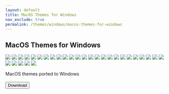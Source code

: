 ```yaml
---
layout: default
title: MacOS Themes for Windows
nav_exclude: true
permalink: /themes/windows/macos-themes-for-windows
---
```


<div class="card">
  <div class="container">
    <h2 class="text-delta">MacOS Themes for Windows</h2>
    <div class="gallery"> 
        <img src="../../assets/PreviewImages/MacOS-Themes-for-Windows/Sequoia Light.png" class="squared-corners">
        <img src="../../assets/PreviewImages/MacOS-Themes-for-Windows/Sequoia Dark.png" class="squared-corners">
        <img src="../../assets/PreviewImages/MacOS-Themes-for-Windows/Sonoma Light.png" class="squared-corners">
        <img src="../../assets/PreviewImages/MacOS-Themes-for-Windows/Sonoma Dark.png" class="squared-corners">
        <img src="../../assets/PreviewImages/MacOS-Themes-for-Windows/Ventura Light.png" class="squared-corners">
        <img src="../../assets/PreviewImages/MacOS-Themes-for-Windows/Ventura Dark.png" class="squared-corners">
        <img src="../../assets/PreviewImages/MacOS-Themes-for-Windows/BigSur Day.png" class="squared-corners">
        <img src="../../assets/PreviewImages/MacOS-Themes-for-Windows/BigSur Night.png" class="squared-corners">
        <img src="../../assets/PreviewImages/MacOS-Themes-for-Windows/BigSur Colorful Day.png" class="squared-corners">
        <img src="../../assets/PreviewImages/MacOS-Themes-for-Windows/BigSur Colorful Night.png" class="squared-corners">
        <img src="../../assets/PreviewImages/MacOS-Themes-for-Windows/Catalina Day.png" class="squared-corners">
        <img src="../../assets/PreviewImages/MacOS-Themes-for-Windows/Catalina Night.png" class="squared-corners">
        <img src="../../assets/PreviewImages/MacOS-Themes-for-Windows/Mojave Day.png" class="squared-corners">
        <img src="../../assets/PreviewImages/MacOS-Themes-for-Windows/Mojave Night.png" class="squared-corners">
        <img src="../../assets/PreviewImages/MacOS-Themes-for-Windows/Monterey Light.png" class="squared-corners">
        <img src="../../assets/PreviewImages/MacOS-Themes-for-Windows/Monterey Dark.png" class="squared-corners">
        <img src="../../assets/PreviewImages/MacOS-Themes-for-Windows/High Sierra.png" class="squared-corners">
        <img src="../../assets/PreviewImages/MacOS-Themes-for-Windows/Sierra.png" class="squared-corners">
        <img src="../../assets/PreviewImages/MacOS-Themes-for-Windows/El Capitan.png" class="squared-corners">
        <img src="../../assets/PreviewImages/MacOS-Themes-for-Windows/Yosemite.png" class="squared-corners">
        <img src="../../assets/PreviewImages/MacOS-Themes-for-Windows/Mavericks.png" class="squared-corners">
        <img src="../../assets/PreviewImages/MacOS-Themes-for-Windows/Mountain Lion.png" class="squared-corners">
        <img src="../../assets/PreviewImages/MacOS-Themes-for-Windows/Lion.png" class="squared-corners">
        <img src="../../assets/PreviewImages/MacOS-Themes-for-Windows/Snow Leopard.png" class="squared-corners">
        <img src="../../assets/PreviewImages/MacOS-Themes-for-Windows/Snow Leopard Alt.png" class="squared-corners">
        <img src="../../assets/PreviewImages/MacOS-Themes-for-Windows/Leopard.png" class="squared-corners">
        <img src="../../assets/PreviewImages/MacOS-Themes-for-Windows/Tiger.png" class="squared-corners">
        <img src="../../assets/PreviewImages/MacOS-Themes-for-Windows/Panther.png" class="squared-corners">
        <img src="../../assets/PreviewImages/MacOS-Themes-for-Windows/Jaguar.png" class="squared-corners">
        <img src="../../assets/PreviewImages/MacOS-Themes-for-Windows/Puma.png" class="squared-corners">
    </div>
    <p class="text-delta">MacOS themes ported to Windows
        <br /> <br />
        <a href="https://www.deviantart.com/og-nimbi/art/MacOS-Themes-for-Windows-1129149403">
            <button type="button" name="button" class="btn">Download</button></a></p>
  </div>
</div>
